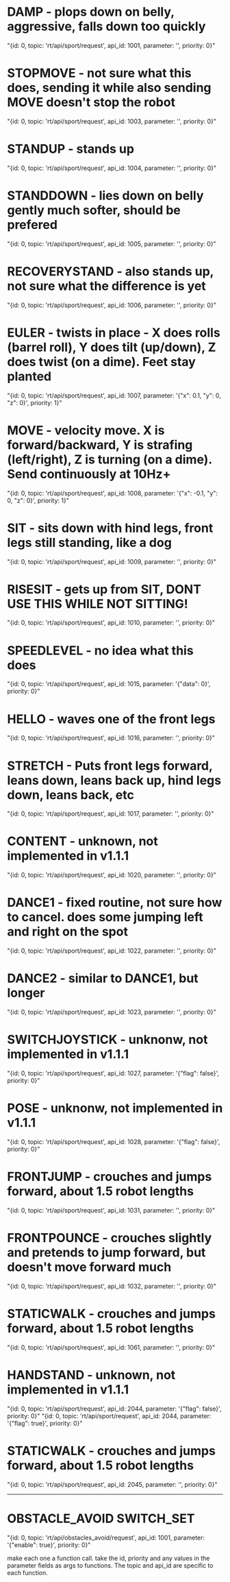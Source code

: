 # DAMP - plops down on belly, aggressive, falls down too quickly
"{id: 0, topic: 'rt/api/sport/request', api_id: 1001, parameter: '', priority: 0}"

# STOPMOVE - not sure what this does, sending it while also sending MOVE doesn't stop the robot
"{id: 0, topic: 'rt/api/sport/request', api_id: 1003, parameter: '', priority: 0}"

# STANDUP - stands up
"{id: 0, topic: 'rt/api/sport/request', api_id: 1004, parameter: '', priority: 0}"

# STANDDOWN - lies down on belly gently much softer, should be prefered
"{id: 0, topic: 'rt/api/sport/request', api_id: 1005, parameter: '', priority: 0}"

# RECOVERYSTAND - also stands up, not sure what the difference is yet
"{id: 0, topic: 'rt/api/sport/request', api_id: 1006, parameter: '', priority: 0}"

# EULER - twists in place - X does rolls (barrel roll), Y does tilt (up/down), Z does twist (on a dime). Feet stay planted
"{id: 0, topic: 'rt/api/sport/request', api_id: 1007, parameter: '{\"x\": 0.1, \"y\": 0, \"z\": 0}', priority: 1}"

# MOVE - velocity move. X is forward/backward, Y is strafing (left/right), Z is turning (on a dime). Send continuously at 10Hz+
"{id: 0, topic: 'rt/api/sport/request', api_id: 1008, parameter: '{\"x\": -0.1, \"y\": 0, \"z\": 0}', priority: 1}"

# SIT - sits down with hind legs, front legs still standing, like a dog
"{id: 0, topic: 'rt/api/sport/request', api_id: 1009, parameter: '', priority: 0}"

# RISESIT - gets up from SIT, DONT USE THIS WHILE NOT SITTING!
"{id: 0, topic: 'rt/api/sport/request', api_id: 1010, parameter: '', priority: 0}"

# SPEEDLEVEL - no idea what this does
"{id: 0, topic: 'rt/api/sport/request', api_id: 1015, parameter: '{\"data\": 0}', priority: 0}"

# HELLO - waves one of the front legs
"{id: 0, topic: 'rt/api/sport/request', api_id: 1016, parameter: '', priority: 0}"

# STRETCH - Puts front legs forward, leans down, leans back up, hind legs down, leans back, etc
"{id: 0, topic: 'rt/api/sport/request', api_id: 1017, parameter: '', priority: 0}"

# CONTENT - unknown, not implemented in v1.1.1
"{id: 0, topic: 'rt/api/sport/request', api_id: 1020, parameter: '', priority: 0}"

# DANCE1 - fixed routine, not sure how to cancel. does some jumping left and right on the spot
"{id: 0, topic: 'rt/api/sport/request', api_id: 1022, parameter: '', priority: 0}"

# DANCE2 - similar to DANCE1, but longer
"{id: 0, topic: 'rt/api/sport/request', api_id: 1023, parameter: '', priority: 0}"

# SWITCHJOYSTICK - unknonw, not implemented in v1.1.1
"{id: 0, topic: 'rt/api/sport/request', api_id: 1027, parameter: '{\"flag\": false}', priority: 0}"

# POSE - unknonw, not implemented in v1.1.1
"{id: 0, topic: 'rt/api/sport/request', api_id: 1028, parameter: '{\"flag\": false}', priority: 0}"

# FRONTJUMP - crouches and jumps forward, about 1.5 robot lengths
"{id: 0, topic: 'rt/api/sport/request', api_id: 1031, parameter: '', priority: 0}"

# FRONTPOUNCE - crouches slightly and pretends to jump forward, but doesn't move forward much
"{id: 0, topic: 'rt/api/sport/request', api_id: 1032, parameter: '', priority: 0}"

# STATICWALK - crouches and jumps forward, about 1.5 robot lengths
"{id: 0, topic: 'rt/api/sport/request', api_id: 1061, parameter: '', priority: 0}"

# HANDSTAND - unknown, not implemented in v1.1.1
"{id: 0, topic: 'rt/api/sport/request', api_id: 2044, parameter: '{\"flag\": false}', priority: 0}"
"{id: 0, topic: 'rt/api/sport/request', api_id: 2044, parameter: '{\"flag\": true}', priority: 0}"

# STATICWALK - crouches and jumps forward, about 1.5 robot lengths
"{id: 0, topic: 'rt/api/sport/request', api_id: 2045, parameter: '', priority: 0}"


---


# OBSTACLE_AVOID SWITCH_SET
"{id: 0, topic: 'rt/api/obstacles_avoid/request', api_id: 1001, parameter: '{\"enable\": true}', priority: 0}"


make each one a function call. take the id, priority and any values in the parameter fields as args to functions. The topic and api_id are specific to each function. 
